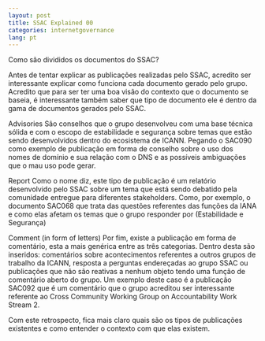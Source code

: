 ```yaml
---
layout: post
title: SSAC Explained 00
categories: internetgovernance 
lang: pt
---
```


Como são divididos os documentos do SSAC?

Antes de tentar explicar as publicações realizadas pelo SSAC, acredito ser interessante explicar como funciona cada documento gerado pelo grupo. Acredito que para ser ter uma boa visão do contexto que o documento se baseia, é interessante também saber que tipo de documento ele é dentro da gama de documentos gerados pelo SSAC.

Advisories
São conselhos que o grupo desenvolveu com uma base técnica sólida e com o escopo de estabilidade e segurança sobre temas que estão sendo desenvolvidos dentro do ecosistema de ICANN. Pegando o SAC090 como exemplo de publicação em forma de conselho sobre o uso dos nomes de domínio e sua relação com o DNS e as possíveis ambiguações que o mau uso pode gerar.

Report
Como o nome diz, este tipo de publicação é um relatório desenvolvido pelo SSAC sobre um tema que está sendo debatido pela comunidade entregue para diferentes stakeholders. Como, por exemplo, o documento SAC068 que trata das questões referentes das funções da IANA e como elas afetam os temas que o grupo responder por (Estabilidade e Segurança)

Comment (in form of letters)
Por fim, existe a publicação em forma de comentário, esta a mais genérica entre as três categorias. Dentro desta são inseridos: comentários sobre acontecimentos referentes a outros grupos de trabalho da ICANN, resposta a perguntas endereçadas ao grupo SSAC ou publicações que não são reativas a nenhum objeto tendo uma função de comentário aberto do grupo. Um exemplo deste caso é a publicação SAC092 que é um comentário que o grupo acreditou ser interessante referente ao  Cross Community Working Group on Accountability Work Stream 2.

Com este retrospecto, fica mais claro quais são os tipos de publicações existentes e como entender o contexto com que elas existem.
